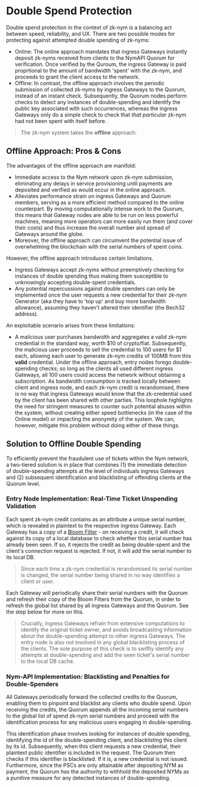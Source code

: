 # Double Spend Protection
Double spend protection in the context of zk-nym is a balancing act between speed, reliability, and UX. There are two possible modes for protecting against attempted double spending of zk-nyms:

- Online: The online approach mandates that ingress Gateways instantly deposit zk-nyms received from clients to the NymAPI Quorum for verification. Once verified by the Quroum, the ingress Gateway is paid proprtional to the amount of bandwidth 'spent' with the zk-nym, and proceeds to grant the client access to the network.
- Offline: In contrast, the offline approach involves the periodic submission of collected zk-nyms by ingress Gateways to the Quorum, instead of an instant check. Subsequently, the Quorum nodes perform checks to detect any instances of double-spending and identify the public key associated with such occurrences, whereas the ingress Gateways only do a simple check to check that _that particular_ zk-nym had not been spent with itself before.

> The zk-nym system takes the **offline** approach.

## Offline Approach: Pros & Cons
The advantages of the offline approach are manifold:
- Immediate access to the Nym network upon zk-nym submission, eliminating any delays in service provisioning until payments are deposited and verified as would occur in the online approach.
- Alleviates performance strain on ingress Gateways and Quorum members, serving as a more efficient method compared to the online counterpart. By moving computationally intense work to the Quorum, this means that Gateway nodes are able to be run on less powerful machines, meaning more operators can more easily run them (and cover their costs) and thus increase the overall number and spread of Gateways around the globe.
- Moreover, the offline approach can circumvent the potential issue of overwhelming the blockchain with the serial numbers of spent coins.

However, the offline approach introduces certain limitations.
- Ingress Gateways accept zk-nyms without preemptively checking for instances of double spending thus making them susceptible to unknowingly accepting double-spent credentials.
- Any potential repercussions against double spenders can only be implemented once the user requests a new credential for their zk-nym Generator (aka they have to 'top up' and buy more bandwidth allowance), assuming they haven't altered their identifier (the Bech32 address).

An exploitable scenario arises from these limitations:
- A malicious user purchases bandwidth and aggregates a valid zk-nym credential in the standard way, worth $10 of crypto/fiat. Subsequently, the malicious user proceeds to sell the credential to 100 users for $1 each, allowing each user to generate zk-nym credits of 100MB from this **valid** credential. Under the offline approach, entry nodes forego double-spending checks; so long as the clients all used different ingress Gateways, all 100 users could access the network without obtaining a subscription. As bandwidth consumption is tracked locally between client and ingress node, and each zk-nym credit is rerandomised, there is no way that ingress Gateways would know that the zk-credential used by the client has been shared with other parties. This loophole highlights the need for stringent measures to counter such potential abuses within the system, without creating either speed bottlenecks (in the case of the Online model) or impacting the anonymity of the system. We can, however, mitigate this problem without doing either of these things.

## Solution to Offline Double Spending
To efficiently prevent the fraudulent use of tickets within the Nym network, a two-tiered solution is in place that combines (1) the immediate detection of double-spending attempts at the level of individuals ingress Gateways and (2) subsequent identification and blacklisting of offending clients at the Quorum level.

### Entry Node Implementation: Real-Time Ticket Unspending Validation
Each spent zk-nym credit contains as an attribute a unique serial number, which is revealed in plaintext to the respective ingress Gateway. Each Gateway has a copy of a [Bloom Filter](https://www.geeksforgeeks.org/bloom-filters-introduction-and-python-implementation/) - on receiving a credit, it will check against its copy of a local database to check whether this serial number has already been seen. If so, it rejects the credit as being double-spent and the client's connection request is rejected. If not, it will add the serial number to its local DB.

> Since each time a zk-nym credential is rerandomised its serial number is changed, the serial number being shared in no way identifies a client or user.

Each Gateway will periodically share their serial numbers with the Quorum and refresh their copy of the Bloom Filters from the Quorum, in order to refresh the global list shared by all ingress Gateways and the Quorum. See the step below for more on this.

> Crucially, ingress Gateways refrain from extensive computations to identify the original ticket owner, and avoids broadcasting information about the double-spending attempt to other ingress Gateways. The entry node is also not involved in any global blacklisting process of the clients. The sole purpose of this check is to swiftly identify any attempts at double-spending and add the seen ticket's serial number to the local DB cache.

### Nym-API Implementation: Blacklisting and Penalties for Double-Spenders
All Gateways periodically forward the collected credits to the Quorum, enabling them to pinpoint and blacklist any clients who double spend. Upon receiving the credits, the Quorum appends all the incoming serial numbers to the global list of spend zk-nym serial numbers and proceed with the identification process for any malicious users engaging in double-spending.

This identification phase involves looking for instances of double spending, identifying the id of the double-spending client, and blacklisting this client by its id. Subsequently, when this client requests a new credential, their plaintext public identifier is included in the request. The Quorum then checks if this identifier is blacklisted. If it is, a new credential is not issued. Furthermore, since the PSCs are only attainable after depositing NYM as payment, the Quorum has the authority to withhold the deposited NYMs as a punitive measure for any detected instances of double-spending.

<!-- extract parts of large diagram & upload as PNG to server + link -->
